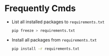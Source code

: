 # Frequently Cmds

- List all installed packages to `requirements.txt`
    ```bash
    pip freeze > requirements.txt
    ```
- Install all packages from `requirements.txt`
    ```bash
    pip install -r requirements.txt
    ```
